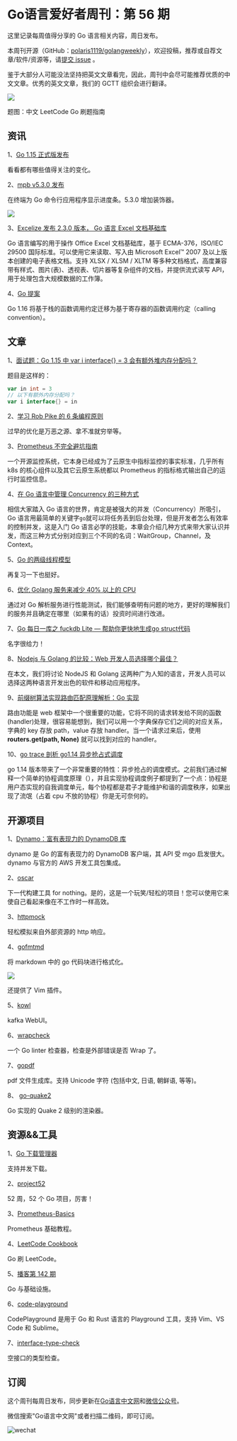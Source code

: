 # Go语言爱好者周刊：第 56 期

这里记录每周值得分享的 Go 语言相关内容，周日发布。

本周刊开源（GitHub：[polaris1119/golangweekly](https://github.com/polaris1119/golangweekly)），欢迎投稿，推荐或自荐文章/软件/资源等，请[提交 issue](https://github.com/polaris1119/golangweekly/issues) 。

鉴于大部分人可能没法坚持把英文文章看完，因此，周刊中会尽可能推荐优质的中文文章。优秀的英文文章，我们的 GCTT 组织会进行翻译。

![](https://raw.githubusercontent.com/polaris1119/golangweekly/master/docs/imgs/issue056/cover.png)

题图：中文 LeetCode Go 刷题指南

## 资讯

1、[Go 1.15 正式版发布](https://mp.weixin.qq.com/s/AdB5jxMj6fBQBY0KMbazVQ)

看看都有哪些值得关注的变化。

2、[mpb v5.3.0 发布](https://github.com/vbauerster/mpb)

在终端为 Go 命令行应用程序显示进度条。5.3.0 增加装饰器。

![](https://raw.githubusercontent.com/polaris1119/golangweekly/master/docs/imgs/issue056/mpb.jpg)

3、[Excelize 发布 2.3.0 版本， Go 语言 Excel 文档基础库](https://studygolang.com/articles/30181)

Go 语言编写的用于操作 Office Excel 文档基础库，基于 ECMA-376，ISO/IEC 29500 国际标准。可以使用它来读取、写入由 Microsoft Excel™ 2007 及以上版本创建的电子表格文档。支持 XLSX / XLSM / XLTM 等多种文档格式，高度兼容带有样式、图片(表)、透视表、切片器等复杂组件的文档，并提供流式读写 API，用于处理包含大规模数据的工作簿。

4、[Go 提案](https://github.com/golang/go/issues/40724)

Go 1.16 将基于栈的函数调用约定迁移为基于寄存器的函数调用约定（calling convention）。

## 文章

1、[面试题：Go 1.15 中 var i interface{} = 3 会有额外堆内存分配吗？](https://mp.weixin.qq.com/s/1r0nt8nA3foDRRrbRp4omg)

题目是这样的：

```go
var in int = 3
// 以下有额外内存分配吗？
var i interface{} = in
```

2、[学习 Rob Pike 的 6 条编程原则](https://mp.weixin.qq.com/s/thStKO5VMjiDQomcZquaAg)

过早的优化是万恶之源、拿不准就穷举等。

3、[Prometheus 不完全避坑指南](https://mp.weixin.qq.com/s/fDWcR99AWoKHgKRMwGom9w)

一个开源监控系统，它本身已经成为了云原生中指标监控的事实标准，几乎所有 k8s 的核心组件以及其它云原生系统都以 Prometheus 的指标格式输出自己的运行时监控信息。

4、[在 Go 语言中管理 Concurrency 的三种方式](https://mp.weixin.qq.com/s/J7vTfAjxSXq0UUxT6T5WBg)

相信大家踏入 Go 语言的世界，肯定是被强大的并发（Concurrency）所吸引，Go 语言用最简单的关键字`go`就可以将任务丢到后台处理，但是开发者怎么有效率的控制并发，这是入门 Go 语言必学的技能，本章会介绍几种方式来带大家认识并发，而这三种方式分别对应到三个不同的名词：WaitGroup，Channel，及 Context。

5、[Go 的两级线程模型](https://juejin.im/post/6859312340630929421)

再复习一下也挺好。

6、[优化 Golang 服务来减少 40% 以上的 CPU](https://mp.weixin.qq.com/s/wspSwZEm6oQoOOQCeIcFGw)

通过对 Go 解析服务进行性能测试，我们能够查明有问题的地方，更好的理解我们的服务并且确定在哪里（如果有的话）投资时间进行改进。

7、[Go 每日一库之 fuckdb Lite — 帮助你更快地生成go struct代码](https://mp.weixin.qq.com/s/zNaItNb7zUb9I379AbU8Qw)

名字很给力！

8、[Nodejs 与 Golang 的比较：Web 开发人员选择哪个最佳？](https://mp.weixin.qq.com/s/wRXmohbGeyL3Y7ARra8moA)

在本文，我们将讨论 NodeJS 和 Golang 这两种广为人知的语言，开发人员可以选择这两种语言开发出色的软件和移动应用程序。

9、[前缀树算法实现路由匹配原理解析：Go 实现](https://mp.weixin.qq.com/s/4UNLWbKvYL-Wt36FjQylVg)

路由功能是 web 框架中一个很重要的功能，它将不同的请求转发给不同的函数(handler)处理，很容易能想到，我们可以用一个字典保存它们之间的对应关系，字典的 key 存放 path，value 存放 handler。当一个请求过来后，使用 **routers.get(path, None)** 就可以找到对应的 handler。

10、[go trace 剖析 go1.14 异步抢占式调度](https://mp.weixin.qq.com/s/Wp15aOLeYhZYla275TzISw)

go 1.14 版本带来了一个非常重要的特性：异步抢占的调度模式。之前我们通过解释一个简单的协程调度原理（），并且实现协程调度例子都提到了一个点：协程是用户态实现的自我调度单元，每个协程都是君子才能维护和谐的调度秩序，如果出现了流氓（占着 cpu 不放的协程）你是无可奈何的。

## 开源项目

1、[Dynamo：富有表现力的 DynamoDB 库](https://github.com/guregu/dynamo)

dynamo 是 Go 的富有表现力的 DynamoDB 客户端，其 API 受 mgo 启发很大。dynamo 与官方的 AWS 开发工具包集成。

2、[oscar](https://github.com/chenjiandongx/oscar)

下一代构建工具 for nothing。是的，这是一个玩笑/轻松的项目！您可以使用它来使自己看起来像在不工作时一样高效。

3、[httpmock](https://github.com/jarcoal/httpmock)

轻松模拟来自外部资源的 http 响应。

4、[gofmtmd](https://github.com/po3rin/gofmtmd)

将 markdown 中的 go 代码块进行格式化。

![](https://raw.githubusercontent.com/polaris1119/golangweekly/master/docs/imgs/issue056/gofmtmd.png)

还提供了 Vim 插件。

5、[kowl](https://github.com/cloudhut/kowl)

kafka WebUI。

6、[wrapcheck](https://github.com/tomarrell/wrapcheck)

一个 Go linter 检查器，检查是外部错误是否 Wrap 了。

7、[gopdf](https://github.com/tiechui1994/gopdf)

pdf 文件生成库。支持 Unicode 字符 (包括中文, 日语, 朝鲜语, 等等)。

8、 [go-quake2](https://github.com/samuelyuan/go-quake2)

Go 实现的 Quake 2 级别的渲染器。

## 资源&&工具

1、[Go 下载管理器](https://github.com/usmanhalalit/go-download-manager)

支持并发下载。

2、[project52](https://github.com/kkdai/project52)

52 周，52 个 Go 项目，厉害！

3、[Prometheus-Basics](https://github.com/yolossn/Prometheus-Basics)

Prometheus 基础教程。

4、[LeetCode Cookbook](https://books.halfrost.com/leetcode)

Go 刷 LeetCode。

5、[播客第 142 期](https://changelog.com/gotime/142)

Go 与基础设施。

6、[code-playground](https://github.com/Trendyol/code-playground)

CodePlayground 是用于 Go 和 Rust 语言的 Playground 工具，支持 Vim、VS Code 和 Sublime。

7、[interface-type-check](https://github.com/siadat/interface-type-check)

空接口的类型检查。

## 订阅

这个周刊每周日发布，同步更新在[Go语言中文网](https://studygolang.com/go/weekly)和[微信公众号](https://weixin.sogou.com/weixin?query=Go%E8%AF%AD%E8%A8%80%E4%B8%AD%E6%96%87%E7%BD%91)。

微信搜索"Go语言中文网"或者扫描二维码，即可订阅。

![wechat](https://raw.githubusercontent.com/polaris1119/golangweekly/master/docs/imgs/wechat.png)

